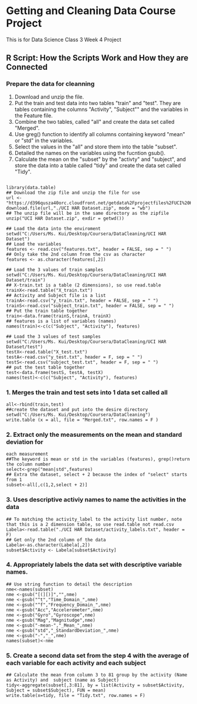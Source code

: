 # Getting and Cleaning Data Course Project 
This is for Data Science Class 3 Week 4 Project
## R Script: How the Scripts Work and How they are Connected


### Prepare the data for cleanning
1. Download and unzip the file.
2. Put the train and test data into two tables "train" and "test". They are tables containing the columns "Activity", "Subject"" and the variables in the Feature file. 
3. Combine the two tables, called "all" and create the data set called "Merged".
4. Use greg() function to identify all columns containing keyword "mean" or "std" in the variables.
5. Select the values in the "all" and store them into the table "subset".
6. Detailed the names on the variables using the fucntion gsub(). 
7. Calculate the mean on the "subset" by the "activty" and "subject", and store the data into a table called "tidy" and create the data set called "Tidy".

```

library(data.table)
## Download the zip file and unzip the file for use
url <- "https://d396qusza40orc.cloudfront.net/getdata%2Fprojectfiles%2FUCI%20HAR%20Dataset.zip"
download.file(url,"./UCI HAR Dataset.zip", mode = "wb")
## The unzip file will be in the same directory as the zipfile
unzip("UCI HAR Dataset.zip", exdir = getwd()) 

## Load the data into the enviroment
setwd("C:/Users/Ms. Kui/Desktop/Coursera/DataCleaning/UCI HAR Dataset")
## Load the variables 
features <- read.csv("features.txt", header = FALSE, sep = " ")
## Only take the 2nd column from the csv as character
features <- as.character(features[,2])

## Load the 3 values of train samples
setwd("C:/Users/Ms. Kui/Desktop/Coursera/DataCleaning/UCI HAR Dataset/train")
## X-train.txt is a table (2 dimensions), so use read.table
trainX<-read.table("X_train.txt")
## Activity and Subject file is a list
trainA<-read.csv("y_train.txt", header = FALSE, sep = " ")
trainS<-read.csv("subject_train.txt", header = FALSE, sep = " ")
## Put the train table together
train<-data.frame(trainS,trainA, trainX)
## features is a list of variables (names)
names(train)<-c(c("Subject", "Activity"), features)

## Load the 3 values of test samples
setwd("C:/Users/Ms. Kui/Desktop/Coursera/DataCleaning/UCI HAR Dataset/test")
testX<-read.table("X_test.txt")
testA<-read.csv("y_test.txt", header = F, sep = " ")
testS<-read.csv("subject_test.txt", header = F, sep = " ")
## put the test table together
test<-data.frame(testS, testA, testX)
names(test)<-c(c("Subject", "Activity"), features)
```
### 1. Merges the train and test sets into 1 data set called all
```
all<-rbind(train,test)
##create the dataset and put into the desire directory
setwd("C:/Users/Ms. Kui/Desktop/Coursera/DataCleaning")
write.table (x = all, file = "Merged.txt", row.names = F )
```
### 2. Extract only the measurements on the mean and standard deviation for 
```
each measurement
##The keyword is mean or std in the variables (features), grep()return the column number
select<-grep("mean|std",features)
## Extra the dataset, select + 2 because the index of "select" starts from 1
subset<-all[,c(1,2,select + 2)]
```
### 3. Uses descriptive activiy names to name the activities in the data
```
## To matching the activity_label to the activity list number, note that this is a 2 dimension table, so use read.table not read.csv
Labela<-read.table("./UCI HAR Dataset/activity_labels.txt", header = F)
## Get only the 2nd column of the data
Labela<-as.character(Labela[,2])
subset$Activity <- Labela[subset$Activity]
```
### 4. Appropriately labels the data set with descriptive variable names.
```
## Use string function to detail the description
nme<-names(subset)
nme <-gsub("[(][)]","",nme)
nme <-gsub("^t","Time_Domain_",nme)
nme <-gsub("^f","Frequency_Domain_",nme)
nme <-gsub("Acc","Accelerometer",nme)
nme <-gsub("Gyro","Gyroscope",nme)
nme <-gsub("Mag","Magnitudge",nme)
nme <-gsub("-mean-","_Mean_",nme)
nme <-gsub("std","_StandardDeviation_",nme)
nme <-gsub("-","_",nme)
names(subset)<-nme
```
### 5. Create a second data set from the step 4 with the average of each variable for each activity and each subject
```
## Calculate the mean from column 3 to 81 group by the activity (Name as Activity) and  subject (name as Subject)
tidy<-aggregate(subset[,3:81], by = list(Activity = subset$Activity, Subject = subset$Subject), FUN = mean)
write.table(x=tidy, file = "Tidy.txt", row.names = F)
```
